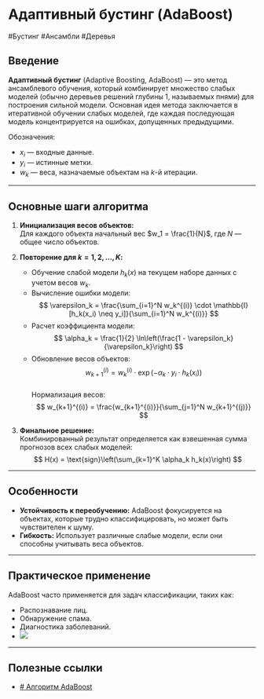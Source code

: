 # Адаптивный бустинг (AdaBoost)
#Бустинг #Ансамбли #Деревья
## Введение
**Адаптивный бустинг** (Adaptive Boosting, AdaBoost) — это метод ансамблевого обучения, который комбинирует множество слабых моделей (обычно деревьев решений глубины 1, называемых пнями) для построения сильной модели. Основная идея метода заключается в итеративной обучении слабых моделей, где каждая последующая модель концентрируется на ошибках, допущенных предыдущими.


Обозначения:
- $x_i$ — входные данные.
- $y_i$ — истинные метки.
- $w_k$ — веса, назначаемые объектам на $k$-й итерации.

---

## Основные шаги алгоритма
1. **Инициализация весов объектов:**  
   Для каждого объекта начальный вес $w_1 = \frac{1}{N}$, где $N$ — общее число объектов.

2. **Повторение для $k = 1, 2, \dots, K$:**
   - Обучение слабой модели $h_k(x)$ на текущем наборе данных с учетом весов $w_k$.
   - Вычисление ошибки модели:  
     $$
     \varepsilon_k = \frac{\sum_{i=1}^N w_k^{(i)} \cdot \mathbb{I}[h_k(x_i) \neq y_i]}{\sum_{i=1}^N w_k^{(i)}}
     $$
   - Расчет коэффициента модели:  
     $$
     \alpha_k = \frac{1}{2} \ln\left(\frac{1 - \varepsilon_k}{\varepsilon_k}\right)
     $$
   - Обновление весов объектов:  
     $$
     w_{k+1}^{(i)} = w_k^{(i)} \cdot \exp(-\alpha_k \cdot y_i \cdot h_k(x_i))
     $$  
     Нормализация весов:  
     $$
     w_{k+1}^{(i)} = \frac{w_{k+1}^{(i)}}{\sum_{j=1}^N w_{k+1}^{(j)}}
     $$

3. **Финальное решение:**  
   Комбинированный результат определяется как взвешенная сумма прогнозов всех слабых моделей:  
   $$
   H(x) = \text{sign}\left(\sum_{k=1}^K \alpha_k h_k(x)\right)
   $$

---

## Особенности
- **Устойчивость к переобучению:** AdaBoost фокусируется на объектах, которые трудно классифицировать, но может быть чувствителен к шуму.
- **Гибкость:** Использует различные слабые модели, если они способны учитывать веса объектов.

---

## Практическое применение
AdaBoost часто применяется для задач классификации, таких как:
- Распознавание лиц.
- Обнаружение спама.
- Диагностика заболеваний.
- **![](https://lh7-rt.googleusercontent.com/docsz/AD_4nXd_71lWvDTIfoZLGXDxyHNBD9UCoWCfOAAgzwws7tUqxm7VmDIaZtwHIDz0BXYiP5vwSSu2xOCT5BqBErc9IjuszUnWtT48STF891Ya9wRFM8j7hQiqbfu7TMJPEHei2ZpfzL0PFEh5ZejcEw1ea2j-SN90?key=C1AMzwFdvttb7H1YBkknyQ)**

---

## Полезные ссылки
- [# Алгоритм AdaBoost](https://habr.com/ru/companies/otus/articles/503888/)

